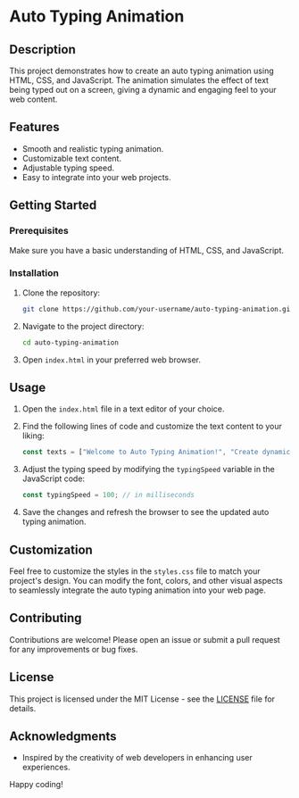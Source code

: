 # Auto Typing Animation

## Description
This project demonstrates how to create an auto typing animation using HTML, CSS, and JavaScript. The animation simulates the effect of text being typed out on a screen, giving a dynamic and engaging feel to your web content.

## Features
- Smooth and realistic typing animation.
- Customizable text content.
- Adjustable typing speed.
- Easy to integrate into your web projects.

## Getting Started

### Prerequisites
Make sure you have a basic understanding of HTML, CSS, and JavaScript.

### Installation
1. Clone the repository:
   ```bash
   git clone https://github.com/your-username/auto-typing-animation.git
   ```

2. Navigate to the project directory:
   ```bash
   cd auto-typing-animation
   ```

3. Open `index.html` in your preferred web browser.

## Usage
1. Open the `index.html` file in a text editor of your choice.
2. Find the following lines of code and customize the text content to your liking:
   ```javascript
   const texts = ["Welcome to Auto Typing Animation!", "Create dynamic web content.", "Engage your audience with animated text."];
   ```

3. Adjust the typing speed by modifying the `typingSpeed` variable in the JavaScript code:
   ```javascript
   const typingSpeed = 100; // in milliseconds
   ```

4. Save the changes and refresh the browser to see the updated auto typing animation.

## Customization
Feel free to customize the styles in the `styles.css` file to match your project's design. You can modify the font, colors, and other visual aspects to seamlessly integrate the auto typing animation into your web page.

## Contributing
Contributions are welcome! Please open an issue or submit a pull request for any improvements or bug fixes.

## License
This project is licensed under the MIT License - see the [LICENSE](LICENSE) file for details.

## Acknowledgments
- Inspired by the creativity of web developers in enhancing user experiences.

Happy coding!
